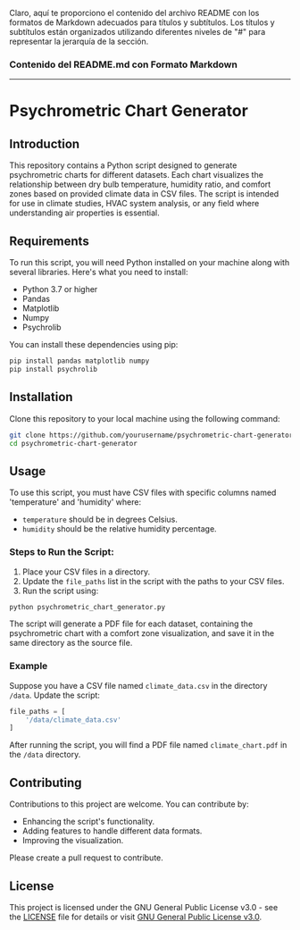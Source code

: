 Claro, aquí te proporciono el contenido del archivo README con los formatos de Markdown adecuados para títulos y subtítulos. Los títulos y subtítulos están organizados utilizando diferentes niveles de "#" para representar la jerarquía de la sección.

### Contenido del README.md con Formato Markdown

---

# Psychrometric Chart Generator

## Introduction

This repository contains a Python script designed to generate psychrometric charts for different datasets. Each chart visualizes the relationship between dry bulb temperature, humidity ratio, and comfort zones based on provided climate data in CSV files. The script is intended for use in climate studies, HVAC system analysis, or any field where understanding air properties is essential.

## Requirements

To run this script, you will need Python installed on your machine along with several libraries. Here's what you need to install:

- Python 3.7 or higher
- Pandas
- Matplotlib
- Numpy
- Psychrolib

You can install these dependencies using pip:

```bash
pip install pandas matplotlib numpy
pip install psychrolib
```

## Installation

Clone this repository to your local machine using the following command:

```bash
git clone https://github.com/yourusername/psychrometric-chart-generator.git
cd psychrometric-chart-generator
```

## Usage

To use this script, you must have CSV files with specific columns named 'temperature' and 'humidity' where:
- `temperature` should be in degrees Celsius.
- `humidity` should be the relative humidity percentage.

### Steps to Run the Script:

1. Place your CSV files in a directory.
2. Update the `file_paths` list in the script with the paths to your CSV files.
3. Run the script using:

```bash
python psychrometric_chart_generator.py
```

The script will generate a PDF file for each dataset, containing the psychrometric chart with a comfort zone visualization, and save it in the same directory as the source file.

### Example

Suppose you have a CSV file named `climate_data.csv` in the directory `/data`. Update the script:

```python
file_paths = [
    '/data/climate_data.csv'
]
```

After running the script, you will find a PDF file named `climate_chart.pdf` in the `/data` directory.

## Contributing

Contributions to this project are welcome. You can contribute by:

- Enhancing the script's functionality.
- Adding features to handle different data formats.
- Improving the visualization.

Please create a pull request to contribute.

## License

This project is licensed under the GNU General Public License v3.0 - see the [LICENSE](LICENSE) file for details or visit [GNU General Public License v3.0](https://www.gnu.org/licenses/gpl-3.0.en.html).
